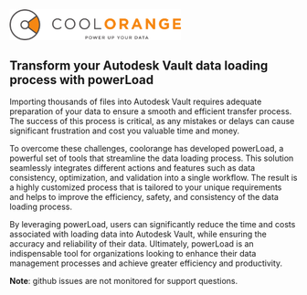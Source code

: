 <picture>
  <source media="(prefers-color-scheme: dark)" srcset="https://github.com/coolOrangeSamples/.github/blob/main/Logo_Dark.png">
  <source media="(prefers-color-scheme: light)" srcset="https://github.com/coolOrangeSamples/.github/blob/main/Logo_Light.png">
  <img alt="COOLORANGE" src="https://github.com/coolOrangeSamples/.github/blob/main/Logo_Light.png" width="300">
</picture>

## Transform your Autodesk Vault data loading process with powerLoad

Importing thousands of files into Autodesk Vault requires adequate preparation of your data to ensure a smooth and efficient transfer process. The success of this process is critical, as any mistakes or delays can cause significant frustration and cost you valuable time and money.

To overcome these challenges, coolorange has developed powerLoad, a powerful set of tools that streamline the data loading process. This solution seamlessly integrates different actions and features such as data consistency, optimization, and validation into a single workflow. The result is a highly customized process that is tailored to your unique requirements and helps to improve the efficiency, safety, and consistency of the data loading process.

By leveraging powerLoad, users can significantly reduce the time and costs associated with loading data into Autodesk Vault, while ensuring the accuracy and reliability of their data. Ultimately, powerLoad is an indispensable tool for organizations looking to enhance their data management processes and achieve greater efficiency and productivity.


**Note**: github issues are not monitored for support questions.
